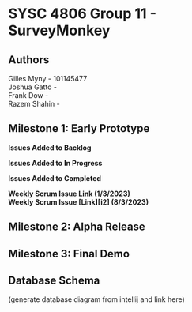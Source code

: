 # SYSC 4806 Group 11 - SurveyMonkey

## Authors
Gilles Myny - 101145477  
Joshua Gatto -  
Frank Dow -  
Razem Shahin -  

## Milestone 1: Early Prototype
**Issues Added to Backlog**

**Issues Added to In Progress**

**Issues Added to Completed**

**Weekly Scrum Issue [Link][i1] (1/3/2023)**  
**Weekly Scrum Issue [Link][i2] (8/3/2023)**

## Milestone 2: Alpha Release

## Milestone 3: Final Demo

## Database Schema
(generate database diagram from intellij and link here)

[i1]: https://github.com/GillesMyny1/SurveyMonkey/issues/1
[i4]: https://github.com/GillesMyny1/SurveyMonkey/issues/4

